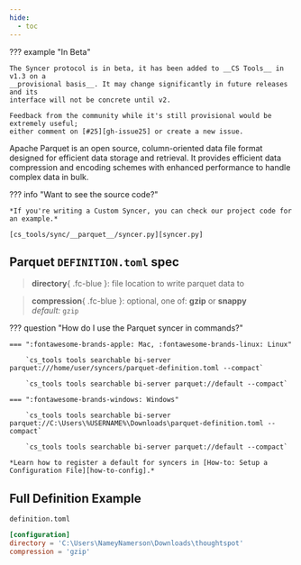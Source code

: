 ```yaml
---
hide:
  - toc
---
```


??? example "In Beta"

    The Syncer protocol is in beta, it has been added to __CS Tools__ in v1.3 on a
    __provisional basis__. It may change significantly in future releases and its
    interface will not be concrete until v2.

    Feedback from the community while it's still provisional would be extremely useful;
    either comment on [#25][gh-issue25] or create a new issue.

Apache Parquet is an open source, column-oriented data file format designed for efficient data storage and retrieval. It provides efficient data compression and encoding schemes with enhanced performance to handle complex data in bulk.

??? info "Want to see the source code?"
    
    *If you're writing a Custom Syncer, you can check our project code for an example.*

    [cs_tools/sync/__parquet__/syncer.py][syncer.py]


## Parquet `DEFINITION.toml` spec

> __directory__{ .fc-blue }: file location to write parquet data to

> __compression__{ .fc-blue }: <span class=fc-coral>optional</span>, one of: __gzip__ or __snappy__
<br/>*<span class=fc-mint>default</span>:* `gzip`


??? question "How do I use the Parquet syncer in commands?"

    === ":fontawesome-brands-apple: Mac, :fontawesome-brands-linux: Linux"

        `cs_tools tools searchable bi-server parquet:///home/user/syncers/parquet-definition.toml --compact`

        `cs_tools tools searchable bi-server parquet://default --compact`

    === ":fontawesome-brands-windows: Windows"

        `cs_tools tools searchable bi-server parquet://C:\Users\%USERNAME%\Downloads\parquet-definition.toml --compact`

        `cs_tools tools searchable bi-server parquet://default --compact`

    *Learn how to register a default for syncers in [How-to: Setup a Configuration File][how-to-config].*


## Full Definition Example

`definition.toml`
```toml
[configuration]
directory = 'C:\Users\NameyNamerson\Downloads\thoughtspot'
compression = 'gzip'
```

[gh-issue25]: https://github.com/thoughtspot/cs_tools/issues/25
[syncer.py]: https://github.com/thoughtspot/cs_tools/blob/master/cs_tools/sync/parquet/syncer.py
[how-to-config]: ../tutorial/config.md
